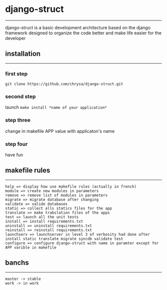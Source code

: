 # django-struct
------------
django-struct is a basic development architecture based on the django framework designed to organize the code better and make life easier for the developer

## installation 
------------
### first step
`git clone https://github.com/chrysa/django-struct.git`
### second step
launch
`make install *name of your application*`
### step three
change in makefile APP value with applicaton's name
### step four
have fun

## makefile rules
-------------
    help => display how use makefile rules (actually in french)
    module => create new modules in parameters
    remove => remove list of modules in parameters
    migrate => migrate database after changing
    validate => valide databases
    static => collect alls statics files for the app
    translate => make trabslation files of the apps
    test => launch all the unit tests
    install => install requirements.txt
    uninstall => uninstall requirements.txt
    reinstall => reinstall requirements.txt
    launchserv => launchserver in level 3 of verbosity had done after install static translate migrate syncdb validate test
    configure => configure django-struct with name in paramter except for APP varible in makefile

## banchs
-------------
    master -> stable
    work -> in work

